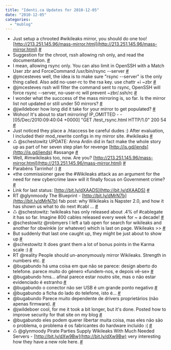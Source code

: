 ```yaml
---
title: "Identi.ca Updates for 2010-12-05"
date: "2010-12-05"
categories: 
  - "mublog"
---
```


- Just setup a chrooted #wikileaks mirror, you should do one too! [http://213.251.145.96/mass-mirror.html](http://213.251.145.96/mass-mirror.html) [#](http://identi.ca/notice/59784446)
- Suggestion for the chroot, rssh allowing rsh only, and read the documentation. [#](http://identi.ca/notice/59784460)
- I mean, allowing rsync only. You can also limit in OpenSSH with a Match User zbr and ForceCommand /usr/bin/rsync --server [#](http://identi.ca/notice/59784704)
- @jmcesteves well, the idea is to make sure "rsync --server" is the only thing called. Also add no-user-rc to the rsa key. use chattr +i ~zbr [#](http://identi.ca/notice/59784780)
- @jmcesteves rssh will filter the command sent to rsync, OpenSSH will force rsync --server, no-user-rc will prevent ~zbr/.ssh/rc [#](http://identi.ca/notice/59784831)
- I wonder what the succcess of the mass mirroring is, so far. Is the mirror list not updated or still under 50 mirrors? [#](http://identi.ca/notice/59784855)
- @jwildeboer how long did it take for your mirror to get populated? [#](http://identi.ca/notice/59798540)
- Wohoo! It's about to start mirroring! IP\_OMITTED - - \[05/Dec/2010:09:40:04 +0000\] "GET /test\_rsync.html HTTP/1.0" 200 54 [#](http://identi.ca/notice/59800088)
- Just noticed they place a .htaccess be careful dudes :) After evaluation, I included their mod\_rewrite configs in my mirror site. #wikileaks [#](http://identi.ca/notice/59800357)
- ♺ @schestowitz UPDATE: Anna Ardin did in fact make the whole story up as part of her seven step plan for revenge [http://is.gd/iends](http://is.gd/iends) #assange [#](http://identi.ca/notice/59800467)
- Well, #imwikileaks too, now. Are you? [http://213.251.145.96/mass-mirror.html](http://213.251.145.96/mass-mirror.html) [#](http://identi.ca/notice/59801472)
- Parabéns Tarrinho! :) [#](http://identi.ca/notice/59801781)
- «the commissioner gave the #Wikileaks attack as an argument for the need for new cybercrime law» will it finally focus on Government crime? [#](http://identi.ca/notice/59801874)
- Link for last status: [http://bit.ly/dXAADS](http://bit.ly/dXAADS) [#](http://identi.ca/notice/59801896)
- RT @glynmoody The Blueprint - [http://bit.ly/dMrN7b](http://bit.ly/dMrN7b) fab post: why Wikileaks is Napster 2.0, and how it has shown us what to do next #cabl ... [#](http://identi.ca/notice/59808400)
- ♺ @schestowitz: !wikileaks has only released about .4% of #cablegate it has so far. Imagine 800 cables released every week for ~ a decade! [#](http://identi.ca/notice/59811895)
- @schestowitz @robmyers I left a tab open for search for wikileaks and another for obwinkle (or whatever) which is last on page. Wikileaks >> [#](http://identi.ca/notice/59811936)
- But suddenly that last one caught up, they might be just about to show up [#](http://identi.ca/notice/59811959)
- @schestowitz It does grant them a lot of bonus points in the Karma scale :) [#](http://identi.ca/notice/59814193)
- RT @reality People should un-anonymously mirror Wikileaks. Strength in numbers etc. [#](http://identi.ca/notice/59820194)
- @bugabundo há uma coisa em que não se parece: design aberto do telefone. parece muito do género «fundem-nos, e depois vê-se» [#](http://identi.ca/notice/59823132)
- @bugabundo hms... afinal parece estar noutro site, mas o não estar evidenciado é estranho [#](http://identi.ca/notice/59823182)
- @bugabundo o conector não ser USB é um grande ponto negativo [#](http://identi.ca/notice/59823263)
- @bugabundo a ficha do lado do telefone, isto é... [#](http://identi.ca/notice/59823272)
- @bugabundo Parece muito dependente de drivers proprietários (não apenas firmware). [#](http://identi.ca/notice/59823536)
- @jwildeboer cool, for me it took a bit longer, but it's done. Posted how to improve security for that site on my blog [#](http://identi.ca/notice/59823687)
- @bugabundo eles podem querer libertar muita coisa, mas eles não são o problema, o problema é os fabricantes do hardware incluído :( [#](http://identi.ca/notice/59823716)
- ♺ @glynmoody Pirate Parties Supply Wikileaks With Much Needed Servers - [http://bit.ly/dXw9Bw](http://bit.ly/dXw9Bw) very interesting how they have a new role here. [#](http://identi.ca/notice/59830745)
